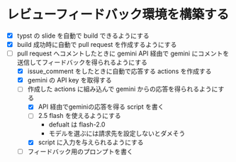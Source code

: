 # レビューフィードバック環境を構築する

- [x] typst の slide を自動で build できるようにする
- [x] build 成功時に自動で pull request を作成するようにする
- [ ] pull request へコメントしたときに gemini API 経由で gemini にコメントを送信してフィードバックを得られるようにする
  - [x] issue_comment をしたときに自動で応答する actions を作成する
  - [x] gemini の API key を取得する
  - [ ] 作成した actions に組み込んで gemini からの応答を得られるようにする
    - [x] API 経由でgeminiの応答を得る script を書く
    - [ ] 2.5 flash を使えるようにする
      - defualt は flash-2.0
      - モデルを選ぶには請求先を設定しないとダメそう
    - [x] script に入力を与えられるようにする
  - [ ] フィードバック用のプロンプトを書く